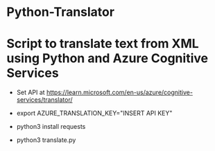 # Python-Translator

# Script to translate text from XML using Python and Azure Cognitive Services

- Set API at https://learn.microsoft.com/en-us/azure/cognitive-services/translator/

- export AZURE_TRANSLATION_KEY="INSERT API KEY"

- python3 install requests

- python3 translate.py

